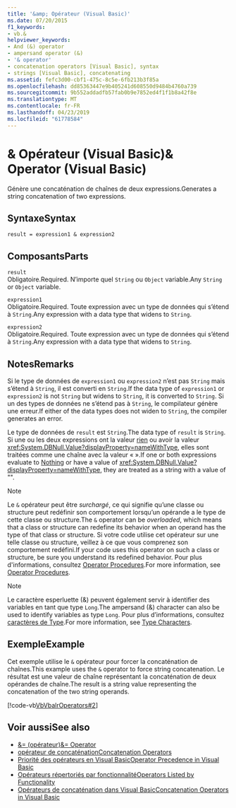 ```yaml
---
title: '&amp; Opérateur (Visual Basic)'
ms.date: 07/20/2015
f1_keywords:
- vb.&
helpviewer_keywords:
- And (&) operator
- ampersand operator (&)
- '& operator'
- concatenation operators [Visual Basic], syntax
- strings [Visual Basic], concatenating
ms.assetid: fefc3d00-cbf1-475c-8c5e-6fb213b3f85a
ms.openlocfilehash: dd85363447e9b405241d608550d9484b4760a739
ms.sourcegitcommit: 9b552addadfb57fab0b9e7852ed4f1f1b8a42f8e
ms.translationtype: MT
ms.contentlocale: fr-FR
ms.lasthandoff: 04/23/2019
ms.locfileid: "61778584"
---
```

# <a name="amp-operator-visual-basic"></a><span data-ttu-id="908a7-102">&amp; Opérateur (Visual Basic)</span><span class="sxs-lookup"><span data-stu-id="908a7-102">&amp; Operator (Visual Basic)</span></span>
<span data-ttu-id="908a7-103">Génère une concaténation de chaînes de deux expressions.</span><span class="sxs-lookup"><span data-stu-id="908a7-103">Generates a string concatenation of two expressions.</span></span>  
  
## <a name="syntax"></a><span data-ttu-id="908a7-104">Syntaxe</span><span class="sxs-lookup"><span data-stu-id="908a7-104">Syntax</span></span>  
  
```  
result = expression1 & expression2  
```  
  
## <a name="parts"></a><span data-ttu-id="908a7-105">Composants</span><span class="sxs-lookup"><span data-stu-id="908a7-105">Parts</span></span>  
 `result`  
 <span data-ttu-id="908a7-106">Obligatoire.</span><span class="sxs-lookup"><span data-stu-id="908a7-106">Required.</span></span> <span data-ttu-id="908a7-107">N’importe quel `String` ou `Object` variable.</span><span class="sxs-lookup"><span data-stu-id="908a7-107">Any `String` or `Object` variable.</span></span>  
  
 `expression1`  
 <span data-ttu-id="908a7-108">Obligatoire.</span><span class="sxs-lookup"><span data-stu-id="908a7-108">Required.</span></span> <span data-ttu-id="908a7-109">Toute expression avec un type de données qui s’étend à `String`.</span><span class="sxs-lookup"><span data-stu-id="908a7-109">Any expression with a data type that widens to `String`.</span></span>  
  
 `expression2`  
 <span data-ttu-id="908a7-110">Obligatoire.</span><span class="sxs-lookup"><span data-stu-id="908a7-110">Required.</span></span> <span data-ttu-id="908a7-111">Toute expression avec un type de données qui s’étend à `String`.</span><span class="sxs-lookup"><span data-stu-id="908a7-111">Any expression with a data type that widens to `String`.</span></span>  
  
## <a name="remarks"></a><span data-ttu-id="908a7-112">Notes</span><span class="sxs-lookup"><span data-stu-id="908a7-112">Remarks</span></span>  
 <span data-ttu-id="908a7-113">Si le type de données de `expression1` ou `expression2` n’est pas `String` mais s’étend à `String`, il est converti en `String`.</span><span class="sxs-lookup"><span data-stu-id="908a7-113">If the data type of `expression1` or `expression2` is not `String` but widens to `String`, it is converted to `String`.</span></span> <span data-ttu-id="908a7-114">Si un des types de données ne s’étend pas à `String`, le compilateur génère une erreur.</span><span class="sxs-lookup"><span data-stu-id="908a7-114">If either of the data types does not widen to `String`, the compiler generates an error.</span></span>  
  
 <span data-ttu-id="908a7-115">Le type de données de `result` est `String`.</span><span class="sxs-lookup"><span data-stu-id="908a7-115">The data type of `result` is `String`.</span></span> <span data-ttu-id="908a7-116">Si une ou les deux expressions ont la valeur [rien](../../../visual-basic/language-reference/nothing.md) ou avoir la valeur <xref:System.DBNull.Value?displayProperty=nameWithType>, elles sont traitées comme une chaîne avec la valeur « ».</span><span class="sxs-lookup"><span data-stu-id="908a7-116">If one or both expressions evaluate to [Nothing](../../../visual-basic/language-reference/nothing.md) or have a value of <xref:System.DBNull.Value?displayProperty=nameWithType>, they are treated as a string with a value of "".</span></span>  
  
> [!NOTE]
>  <span data-ttu-id="908a7-117">Le `&` opérateur peut être *surchargé*, ce qui signifie qu’une classe ou structure peut redéfinir son comportement lorsqu’un opérande a le type de cette classe ou structure.</span><span class="sxs-lookup"><span data-stu-id="908a7-117">The `&` operator can be *overloaded*, which means that a class or structure can redefine its behavior when an operand has the type of that class or structure.</span></span> <span data-ttu-id="908a7-118">Si votre code utilise cet opérateur sur une telle classe ou structure, veillez à ce que vous comprenez son comportement redéfini.</span><span class="sxs-lookup"><span data-stu-id="908a7-118">If your code uses this operator on such a class or structure, be sure you understand its redefined behavior.</span></span> <span data-ttu-id="908a7-119">Pour plus d'informations, consultez [Operator Procedures](../../../visual-basic/programming-guide/language-features/procedures/operator-procedures.md).</span><span class="sxs-lookup"><span data-stu-id="908a7-119">For more information, see [Operator Procedures](../../../visual-basic/programming-guide/language-features/procedures/operator-procedures.md).</span></span>  
  
> [!NOTE]
>  <span data-ttu-id="908a7-120">Le caractère esperluette (&) peuvent également servir à identifier des variables en tant que type `Long`.</span><span class="sxs-lookup"><span data-stu-id="908a7-120">The ampersand (&) character can also be used to identify variables as type `Long`.</span></span> <span data-ttu-id="908a7-121">Pour plus d’informations, consultez [caractères de Type](../../../visual-basic/programming-guide/language-features/data-types/type-characters.md).</span><span class="sxs-lookup"><span data-stu-id="908a7-121">For more information, see [Type Characters](../../../visual-basic/programming-guide/language-features/data-types/type-characters.md).</span></span>  
  
## <a name="example"></a><span data-ttu-id="908a7-122">Exemple</span><span class="sxs-lookup"><span data-stu-id="908a7-122">Example</span></span>  
 <span data-ttu-id="908a7-123">Cet exemple utilise le `&` opérateur pour forcer la concaténation de chaînes.</span><span class="sxs-lookup"><span data-stu-id="908a7-123">This example uses the `&` operator to force string concatenation.</span></span> <span data-ttu-id="908a7-124">Le résultat est une valeur de chaîne représentant la concaténation de deux opérandes de chaîne.</span><span class="sxs-lookup"><span data-stu-id="908a7-124">The result is a string value representing the concatenation of the two string operands.</span></span>  
  
 [!code-vb[VbVbalrOperators#2](~/samples/snippets/visualbasic/VS_Snippets_VBCSharp/VbVbalrOperators/VB/Class1.vb#2)]  
  
## <a name="see-also"></a><span data-ttu-id="908a7-125">Voir aussi</span><span class="sxs-lookup"><span data-stu-id="908a7-125">See also</span></span>

- [<span data-ttu-id="908a7-126">&= (opérateur)</span><span class="sxs-lookup"><span data-stu-id="908a7-126">&= Operator</span></span>](../../../visual-basic/language-reference/operators/and-assignment-operator.md)
- [<span data-ttu-id="908a7-127">opérateur de concaténation</span><span class="sxs-lookup"><span data-stu-id="908a7-127">Concatenation Operators</span></span>](../../../visual-basic/language-reference/operators/concatenation-operators.md)
- [<span data-ttu-id="908a7-128">Priorité des opérateurs en Visual Basic</span><span class="sxs-lookup"><span data-stu-id="908a7-128">Operator Precedence in Visual Basic</span></span>](../../../visual-basic/language-reference/operators/operator-precedence.md)
- [<span data-ttu-id="908a7-129">Opérateurs répertoriés par fonctionnalité</span><span class="sxs-lookup"><span data-stu-id="908a7-129">Operators Listed by Functionality</span></span>](../../../visual-basic/language-reference/operators/operators-listed-by-functionality.md)
- [<span data-ttu-id="908a7-130">Opérateurs de concaténation dans Visual Basic</span><span class="sxs-lookup"><span data-stu-id="908a7-130">Concatenation Operators in Visual Basic</span></span>](../../../visual-basic/programming-guide/language-features/operators-and-expressions/concatenation-operators.md)
